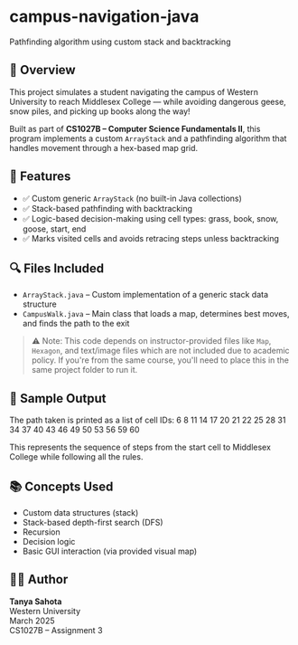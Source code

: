 # campus-navigation-java
Pathfinding algorithm using custom stack and backtracking
## 🧠 Overview
This project simulates a student navigating the campus of Western University to reach Middlesex College — while avoiding dangerous geese, snow piles, and picking up books along the way!

Built as part of **CS1027B – Computer Science Fundamentals II**, this program implements a custom `ArrayStack` and a pathfinding algorithm that handles movement through a hex-based map grid.

## 📌 Features
- ✅ Custom generic `ArrayStack` (no built-in Java collections)
- ✅ Stack-based pathfinding with backtracking
- ✅ Logic-based decision-making using cell types: grass, book, snow, goose, start, end
- ✅ Marks visited cells and avoids retracing steps unless backtracking

## 🔍 Files Included
- `ArrayStack.java` – Custom implementation of a generic stack data structure
- `CampusWalk.java` – Main class that loads a map, determines best moves, and finds the path to the exit

> ⚠️ Note: This code depends on instructor-provided files like `Map`, `Hexagon`, and text/image files which are not included due to academic policy. If you're from the same course, you'll need to place this in the same project folder to run it.

## 🧪 Sample Output
The path taken is printed as a list of cell IDs:
6 8 11 14 17 20 21 22 25 28 31 34 37 40 43 46 49 50 53 56 59 60

This represents the sequence of steps from the start cell to Middlesex College while following all the rules.

## 📚 Concepts Used
- Custom data structures (stack)
- Stack-based depth-first search (DFS)
- Recursion
- Decision logic
- Basic GUI interaction (via provided visual map)

## 🧑‍💻 Author
**Tanya Sahota**  
Western University  
March 2025  
CS1027B – Assignment 3

